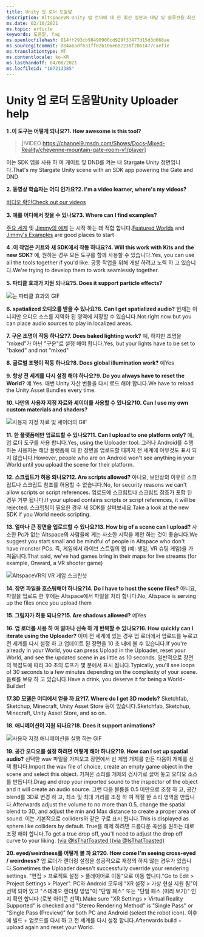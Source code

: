 ```yaml
---
title: Unity 업 로더 도움말
description: AltspaceVR Unity 업 로더에 대 한 최신 질문과 대답 및 솔루션을 최신 상태로 유지 합니다.
ms.date: 02/10/2021
ms.topic: article
keywords: 도움말, faq
ms.openlocfilehash: 814ff293cb98490900cd929f33477d15d3d668ae
ms.sourcegitcommit: d84a6adf631ff02b106e682238f2861477caef1e
ms.translationtype: MT
ms.contentlocale: ko-KR
ms.lasthandoff: 04/08/2021
ms.locfileid: "107213385"
---
```

# <a name="unity-uploader-help"></a><span data-ttu-id="0411a-104">Unity 업 로더 도움말</span><span class="sxs-lookup"><span data-stu-id="0411a-104">Unity Uploader help</span></span>

<span data-ttu-id="0411a-105">**1 .이 도구는 어떻게 되나요?**</span><span class="sxs-lookup"><span data-stu-id="0411a-105">**1. How awesome is this tool?**</span></span>

> [!VIDEO https://channel9.msdn.com/Shows/Docs-Mixed-Reality/cheyenne-mountain-gate-room-v1/player]

<span data-ttu-id="0411a-106">이는 SDK 앱을 사용 하 여 게이트 및 DND를 켜는 내 Stargate Unity 장면입니다.</span><span class="sxs-lookup"><span data-stu-id="0411a-106">That's my Stargate Unity scene with an SDK app powering the Gate and DND</span></span>

<span data-ttu-id="0411a-107">**2. 동영상 학습자는 어디 인가요?**</span><span class="sxs-lookup"><span data-stu-id="0411a-107">**2. I'm a video learner, where's my videos?**</span></span>

[<span data-ttu-id="0411a-108">비디오 확인</span><span class="sxs-lookup"><span data-stu-id="0411a-108">Check out our videos</span></span>](https://youtu.be/km9CnVYPzoM)

<span data-ttu-id="0411a-109">**3. 예를 어디에서 찾을 수 있나요?**</span><span class="sxs-lookup"><span data-stu-id="0411a-109">**3. Where can I find examples?**</span></span>

<span data-ttu-id="0411a-110">[주요 세계](https://account.altvr.com/worlds/featured) 및 [Jimmy의 예제](https://account.altvr.com/worlds/1046572460192825569) 는 시작 하는 데 적합 합니다.</span><span class="sxs-lookup"><span data-stu-id="0411a-110">[Featured Worlds](https://account.altvr.com/worlds/featured) and [Jimmy's Examples](https://account.altvr.com/worlds/1046572460192825569) are good places to start</span></span>

<span data-ttu-id="0411a-111">**4 .이 작업은 키트와 새 SDK에서 작동 하나요?**</span><span class="sxs-lookup"><span data-stu-id="0411a-111">**4. Will this work with Kits and the new SDK?**</span></span>
<span data-ttu-id="0411a-112">예, 원하는 경우 모든 도구를 함께 사용할 수 있습니다.</span><span class="sxs-lookup"><span data-stu-id="0411a-112">Yes, you can use all the tools together if you'd like.</span></span> <span data-ttu-id="0411a-113">공동 작업을 위해 개발 하려고 노력 하 고 있습니다.</span><span class="sxs-lookup"><span data-stu-id="0411a-113">We're trying to develop them to work seamlessly together.</span></span>

<span data-ttu-id="0411a-114">**5. 파티클 효과가 지원 되나요?**</span><span class="sxs-lookup"><span data-stu-id="0411a-114">**5. Does it support particle effects?**</span></span>

![눈 파티클 효과의 GIF](images/uploader-faq-img-01.gif)

<span data-ttu-id="0411a-116">**6. spatialized 오디오를 받을 수 있나요?**</span><span class="sxs-lookup"><span data-stu-id="0411a-116">**6. Can I get spatialized audio?**</span></span>
<span data-ttu-id="0411a-117">현재는 아니지만 오디오 소스를 지역화 된 영역에 저장할 수 있습니다.</span><span class="sxs-lookup"><span data-stu-id="0411a-117">Not right now but you can place audio sources to play in localized areas.</span></span> 

<span data-ttu-id="0411a-118">**7. 구운 조명이 작동 하나요?**</span><span class="sxs-lookup"><span data-stu-id="0411a-118">**7. Does baked lighting work?**</span></span>
<span data-ttu-id="0411a-119">예, 하지만 조명을 "mixed"가 아닌 "구운"로 설정 해야 합니다.</span><span class="sxs-lookup"><span data-stu-id="0411a-119">Yes, but your lights have to be set to "baked" and not "mixed"</span></span>

<span data-ttu-id="0411a-120">**8. 글로벌 조명이 작동 하나요?**</span><span class="sxs-lookup"><span data-stu-id="0411a-120">**8. Does global illumination work?**</span></span>
<span data-ttu-id="0411a-121">예</span><span class="sxs-lookup"><span data-stu-id="0411a-121">Yes</span></span>

<span data-ttu-id="0411a-122">**9. 항상 전 세계를 다시 설정 해야 하나요?**</span><span class="sxs-lookup"><span data-stu-id="0411a-122">**9. Do you always have to reset the World?**</span></span>
<span data-ttu-id="0411a-123">예.</span><span class="sxs-lookup"><span data-stu-id="0411a-123">Yes.</span></span> <span data-ttu-id="0411a-124">매번 Unity 자산 번들을 다시 로드 해야 합니다.</span><span class="sxs-lookup"><span data-stu-id="0411a-124">We have to reload the Unity Asset Bundles every time.</span></span> 

<span data-ttu-id="0411a-125">**10. 나만의 사용자 지정 자료와 셰이더를 사용할 수 있나요?**</span><span class="sxs-lookup"><span data-stu-id="0411a-125">**10. Can I use my own custom materials and shaders?**</span></span>

![사용자 지정 자료 및 셰이더의 GIF](images/uploader-faq-img-02.gif)

<span data-ttu-id="0411a-127">**11. 한 플랫폼에만 업로드할 수 있나요?**</span><span class="sxs-lookup"><span data-stu-id="0411a-127">**11. Can I upload to one platform only?**</span></span>
<span data-ttu-id="0411a-128">예, 업 로더 도구를 사용 합니다.</span><span class="sxs-lookup"><span data-stu-id="0411a-128">Yes, using the Uploader tool.</span></span> <span data-ttu-id="0411a-129">그러나 Android를 수행 하는 사용자는 해당 플랫폼에 대 한 장면을 업로드할 때까지 전 세계에 아무것도 표시 되지 않습니다.</span><span class="sxs-lookup"><span data-stu-id="0411a-129">However, people who are on Android won't see anything in your World until you upload the scene for their platform.</span></span> 

<span data-ttu-id="0411a-130">**12. 스크립트가 허용 되나요?**</span><span class="sxs-lookup"><span data-stu-id="0411a-130">**12. Are scripts allowed?**</span></span>
<span data-ttu-id="0411a-131">아니요, 보안상의 이유로 스크립트나 스크립트 참조를 허용할 수 없습니다.</span><span class="sxs-lookup"><span data-stu-id="0411a-131">No, for security reasons we can't allow scripts or script references.</span></span> <span data-ttu-id="0411a-132">업로드에 스크립트나 스크립트 참조가 포함 된 경우 거부 됩니다.</span><span class="sxs-lookup"><span data-stu-id="0411a-132">If your upload contains scripts or script references, it will be rejected.</span></span> <span data-ttu-id="0411a-133">스크립팅이 필요한 경우 새 SDK를 살펴보세요.</span><span class="sxs-lookup"><span data-stu-id="0411a-133">Take a look at the new SDK if you World needs scripting.</span></span> 

<span data-ttu-id="0411a-134">**13. 얼마나 큰 장면을 업로드할 수 있나요?**</span><span class="sxs-lookup"><span data-stu-id="0411a-134">**13. How big of a scene can I upload?**</span></span>
<span data-ttu-id="0411a-135">사소한 Pc가 없는 Altspace의 사람들에 게는 사소한 시작을 제안 하는 것이 좋습니다.</span><span class="sxs-lookup"><span data-stu-id="0411a-135">We suggest you start small and be mindful of people in Altspace who don't have monster PCs.</span></span> <span data-ttu-id="0411a-136">즉, 게임에서 라이브 스트림의 맵 (예: 생일, VR 슈팅 게임)을 가져옵니다.</span><span class="sxs-lookup"><span data-stu-id="0411a-136">That said, we've had games bring in their maps for live streams (for example, Onward, a VR shooter game)</span></span>

![AltspaceVR의 VR 게임 스크린샷](images/uploader-faq-img-03.png)

<span data-ttu-id="0411a-138">**14. 장면 파일을 호스팅해야 하나요?**</span><span class="sxs-lookup"><span data-stu-id="0411a-138">**14. Do I have to host the scene files?**</span></span>
<span data-ttu-id="0411a-139">아니요, 파일을 업로드 한 후에는 Altspace에서 파일을 처리 합니다.</span><span class="sxs-lookup"><span data-stu-id="0411a-139">No, Altspace is serving up the files once you upload them</span></span>

<span data-ttu-id="0411a-140">**15. 그림자가 허용 되나요?**</span><span class="sxs-lookup"><span data-stu-id="0411a-140">**15. Are shadows allowed?**</span></span>
<span data-ttu-id="0411a-141">예</span><span class="sxs-lookup"><span data-stu-id="0411a-141">Yes</span></span>

<span data-ttu-id="0411a-142">**16. 업 로더를 사용 하 여 얼마나 신속 하 게 반복할 수 있나요?**</span><span class="sxs-lookup"><span data-stu-id="0411a-142">**16. How quickly can I iterate using the Uploader?**</span></span>
<span data-ttu-id="0411a-143">이미 전 세계에 있는 경우 업 로더에서 업로드를 누르고 전 세계를 다시 설정 하 고 업데이트 된 장면을 10 초 내에 볼 수 있습니다.</span><span class="sxs-lookup"><span data-stu-id="0411a-143">If you're already in your World, you can press Upload in the Uploader, reset your World, and see the updated scene in as little as 10 seconds.</span></span> <span data-ttu-id="0411a-144">일반적으로 장면의 복잡도에 따라 30 초의 루프가 몇 분에서 표시 됩니다.</span><span class="sxs-lookup"><span data-stu-id="0411a-144">Typically, you'll see loops of 30 seconds to a few minutes depending on the complexity of your scene.</span></span> <span data-ttu-id="0411a-145">음료를 보유 하 고 있습니다.</span><span class="sxs-lookup"><span data-stu-id="0411a-145">Have a drink, you deserve it for being a World-Builder!</span></span>

<span data-ttu-id="0411a-146">**17.3D 모델은 어디에서 얻을 까 요?**</span><span class="sxs-lookup"><span data-stu-id="0411a-146">**17. Where do I get 3D models?**</span></span>
<span data-ttu-id="0411a-147">Sketchfab, Sketchup, Minecraft, Unity Asset Store 등이 있습니다.</span><span class="sxs-lookup"><span data-stu-id="0411a-147">Sketchfab, Sketchup, Minecraft, Unity Asset Store, and so on.</span></span>

<span data-ttu-id="0411a-148">**18. 애니메이션이 지원 되나요?**</span><span class="sxs-lookup"><span data-stu-id="0411a-148">**18. Does it support animations?**</span></span>

![사용자 지정 애니메이션을 실행 하는 GIF](images/uploader-faq-img-04.gif)

<span data-ttu-id="0411a-150">**19. 공간 오디오를 설정 하려면 어떻게 해야 하나요?**</span><span class="sxs-lookup"><span data-stu-id="0411a-150">**19. How can I set up spatial audio?**</span></span> <span data-ttu-id="0411a-151">선택한 wav 파일을 가져오고 장면에서 빈 게임 개체를 만든 다음이 개체를 선택 합니다.</span><span class="sxs-lookup"><span data-stu-id="0411a-151">Import the wav file of choice, create an empty game object in the scene and select this object.</span></span> <span data-ttu-id="0411a-152">가져온 소리를 개체의 검사기로 끌어 놓고 오디오 소스를 만듭니다.</span><span class="sxs-lookup"><span data-stu-id="0411a-152">Drag and drop your imported sound to the inspector of the object and it will create an audio source.</span></span> <span data-ttu-id="0411a-153">그런 다음 볼륨을 0.5 미만으로 조정 하 고, 공간 blend를 3D로 변경 하 고, 최소 및 최대 거리를 조정 하 여 적절 한 소리 영역을 만듭니다.</span><span class="sxs-lookup"><span data-stu-id="0411a-153">Afterwards adjust the volume to no more than 0.5, change the spatial blend to 3D, and adjust the min and Max distance to create a proper area of sound.</span></span> <span data-ttu-id="0411a-154">이는 기본적으로 colliders와 같은 구로 표시 됩니다.</span><span class="sxs-lookup"><span data-stu-id="0411a-154">This is displayed as sphere like colliders by default.</span></span> <span data-ttu-id="0411a-155">True를 해제 하려면 드롭다운 곡선을 원하는 대로 조정 해야 합니다.</span><span class="sxs-lookup"><span data-stu-id="0411a-155">To get a true drop off, you'll need to adjust the drop off curve to your liking.</span></span> [<span data-ttu-id="0411a-156">(via @IsThatToasted )</span><span class="sxs-lookup"><span data-stu-id="0411a-156">(via @IsThatToasted)</span></span>](https://www.youtube.com/watch?v=ktb2vAAwknw&list=PLGmYIROty-5bpzKQNK3mRMi4pmh_LinV4&t=642s&index=29)

<span data-ttu-id="0411a-157">**20. eyed/weirdness를 어떻게 볼 까 요?**</span><span class="sxs-lookup"><span data-stu-id="0411a-157">**20. How come I'm seeing cross-eyed / weirdness?**</span></span>
<span data-ttu-id="0411a-158">업 로더가 렌더링 설정을 성공적으로 재정의 하지 않는 경우가 있습니다.</span><span class="sxs-lookup"><span data-stu-id="0411a-158">Sometimes the Uploader doesn't successfully override your rendering settings.</span></span> <span data-ttu-id="0411a-159">"편집 > 프로젝트 설정 > 플레이어로 이동"으로 이동 합니다.</span><span class="sxs-lookup"><span data-stu-id="0411a-159">"Go to Edit > Project Settings > Player".</span></span> <span data-ttu-id="0411a-160">PC와 Android 모두에 "XR 설정 > 가상 현실 지원 됨"이 선택 되어 있고 "스테레오 렌더링 방법"이 "단일 패스" 또는 "단일 패스 (미리 보기)" 인지 확인 합니다 (로봇 아이콘 선택).</span><span class="sxs-lookup"><span data-stu-id="0411a-160">Make sure "XR Settings > Virtual Reality Supported" is checked and "Stereo Rendering Method" is "Single Pass" or "Single Pass (Preview)" for both PC and Android (select the robot icon).</span></span> <span data-ttu-id="0411a-161">이후에 빌드 + 업로드를 다시 하 고 전 세계를 다시 설정 합니다.</span><span class="sxs-lookup"><span data-stu-id="0411a-161">Afterwards build + upload again and reset your World.</span></span> 